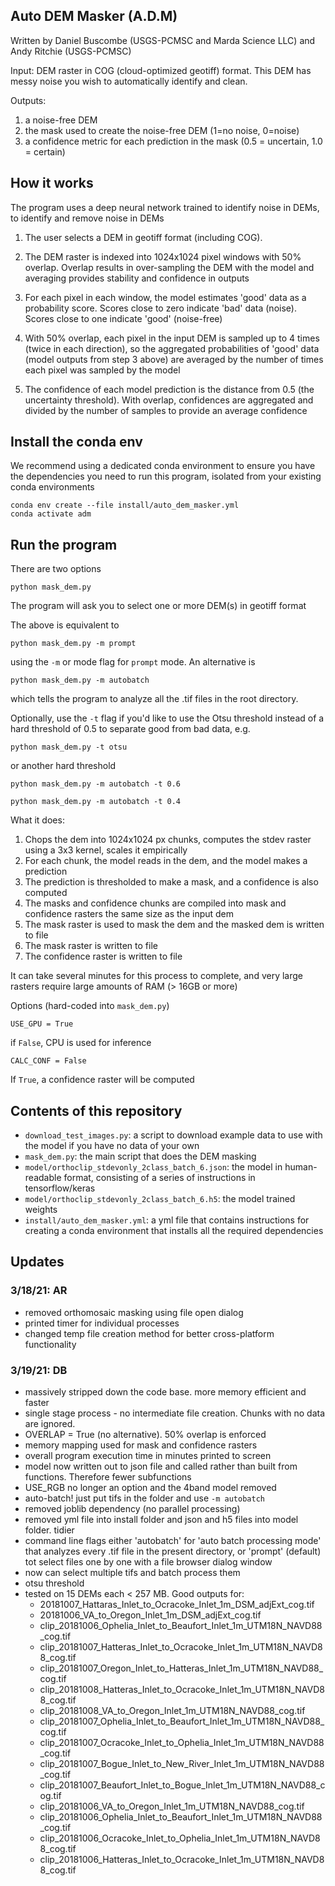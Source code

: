 ## Auto DEM Masker (A.D.M)

Written by Daniel Buscombe (USGS-PCMSC and Marda Science LLC) and Andy Ritchie (USGS-PCMSC)

Input: DEM raster in COG (cloud-optimized geotiff) format. This DEM has messy noise you wish to automatically identify and clean.

Outputs:
1) a noise-free DEM
2) the mask used to create the noise-free DEM (1=no noise, 0=noise)
3) a confidence metric for each prediction in the mask (0.5 = uncertain, 1.0 = certain)


## How it works

The program uses a deep neural network trained to identify noise in DEMs, to identify and remove noise in DEMs

1. The user selects a DEM in geotiff format (including COG).

2. The DEM raster is indexed into 1024x1024 pixel windows with 50% overlap. Overlap results in over-sampling the DEM with the model and averaging provides stability and confidence in outputs

3. For each pixel in each window, the model estimates 'good' data as a probability score. Scores close to zero indicate 'bad' data (noise). Scores close to one indicate 'good' (noise-free)

4. With 50% overlap, each pixel in the input DEM is sampled up to 4 times (twice in each direction), so the aggregated probabilities of 'good' data (model outputs from step 3 above) are averaged by the number of times each pixel was sampled by the model

5. The confidence of each model prediction is the distance from 0.5 (the uncertainty threshold). With overlap, confidences are aggregated and divided by the number of samples to provide an average confidence


## Install the conda env

We recommend using a dedicated conda environment to ensure you have the dependencies you need to run this program, isolated from your existing conda environments

```
conda env create --file install/auto_dem_masker.yml
conda activate adm
```

## Run the program

There are two options

```
python mask_dem.py
```

The program will ask you to select one or more DEM(s) in geotiff format

The above is equivalent to

```
python mask_dem.py -m prompt
```

using the `-m` or mode flag for `prompt` mode. An alternative is

```
python mask_dem.py -m autobatch
```

which tells the program to analyze all the .tif files in the root directory.

Optionally, use the `-t` flag if you'd like to use the Otsu threshold instead of a hard threshold of 0.5 to separate good from bad data, e.g.

```
python mask_dem.py -t otsu
```

or another hard threshold

```
python mask_dem.py -m autobatch -t 0.6
```

```
python mask_dem.py -m autobatch -t 0.4
```


What it does:
1. Chops the dem into 1024x1024 px chunks, computes the stdev raster using a 3x3 kernel, scales it empirically
2. For each chunk, the model reads in the dem, and the model makes a prediction
3. The prediction is thresholded to make a mask, and a confidence is also computed
4. The masks and confidence chunks are compiled into mask and confidence rasters the same size as the input dem
5. The mask raster is used to mask the dem and the masked dem is written to file
6. The mask raster is written to file
7. The confidence raster is written to file

It can take several minutes for this process to complete, and very large rasters require large amounts of RAM (> 16GB or more)

Options (hard-coded into `mask_dem.py`)

```
USE_GPU = True
```
if `False`, CPU is used for inference

```
CALC_CONF = False
```

If `True`, a confidence raster will be computed

## Contents of this repository

* `download_test_images.py`: a script to download example data to use with the model if you have no data of your own
* `mask_dem.py`: the main script that does the DEM masking
* `model/orthoclip_stdevonly_2class_batch_6.json`: the model in human-readable format, consisting of a series of instructions in tensorflow/keras
* `model/orthoclip_stdevonly_2class_batch_6.h5`: the model trained weights
* `install/auto_dem_masker.yml`: a yml file that contains instructions for creating a conda environment that installs all the required dependencies


## Updates

### 3/18/21: AR
* removed orthomosaic masking using file open dialog
* printed timer for individual processes
* changed temp file creation method for better cross-platform functionality

### 3/19/21: DB
* massively stripped down the code base. more memory efficient and faster
* single stage process - no intermediate file creation. Chunks with no data are ignored.
* OVERLAP = True (no alternative). 50% overlap is enforced
* memory mapping used for mask and confidence rasters
* overall program execution time in minutes printed to screen
* model now written out to json file and called rather than built from functions. Therefore fewer subfunctions
* USE_RGB no longer an option and the 4band model removed
* auto-batch! just put tifs in the folder and use `-m autobatch`
* removed joblib dependency (no parallel processing)
* removed yml file into install folder and json and h5 files into model folder. tidier
* command line flags either 'autobatch' for 'auto batch processing mode' that analyzes every .tif file in the present directory, or 'prompt' (default) tot select files one by one with a file browser dialog window
* now can select multiple tifs and batch process them
* otsu threshold
* tested on 15 DEMs each < 257 MB. Good outputs for:
  * 20181007_Hattaras_Inlet_to_Ocracoke_Inlet_1m_DSM_adjExt_cog.tif
  * 20181006_VA_to_Oregon_Inlet_1m_DSM_adjExt_cog.tif
  * clip_20181006_Ophelia_Inlet_to_Beaufort_Inlet_1m_UTM18N_NAVD88_cog.tif
  * clip_20181007_Hatteras_Inlet_to_Ocracoke_Inlet_1m_UTM18N_NAVD88_cog.tif
  * clip_20181007_Oregon_Inlet_to_Hatteras_Inlet_1m_UTM18N_NAVD88_cog.tif
  * clip_20181008_Hatteras_Inlet_to_Ocracoke_Inlet_1m_UTM18N_NAVD88_cog.tif
  * clip_20181008_VA_to_Oregon_Inlet_1m_UTM18N_NAVD88_cog.tif
  * clip_20181007_Ophelia_Inlet_to_Beaufort_Inlet_1m_UTM18N_NAVD88_cog.tif
  * clip_20181007_Ocracoke_Inlet_to_Ophelia_Inlet_1m_UTM18N_NAVD88_cog.tif
  * clip_20181007_Bogue_Inlet_to_New_River_Inlet_1m_UTM18N_NAVD88_cog.tif
  * clip_20181007_Beaufort_Inlet_to_Bogue_Inlet_1m_UTM18N_NAVD88_cog.tif
  * clip_20181006_VA_to_Oregon_Inlet_1m_UTM18N_NAVD88_cog.tif
  * clip_20181006_Ophelia_Inlet_to_Beaufort_Inlet_1m_UTM18N_NAVD88_cog.tif
  * clip_20181006_Ocracoke_Inlet_to_Ophelia_Inlet_1m_UTM18N_NAVD88_cog.tif
  * clip_20181006_Hatteras_Inlet_to_Ocracoke_Inlet_1m_UTM18N_NAVD88_cog.tif
